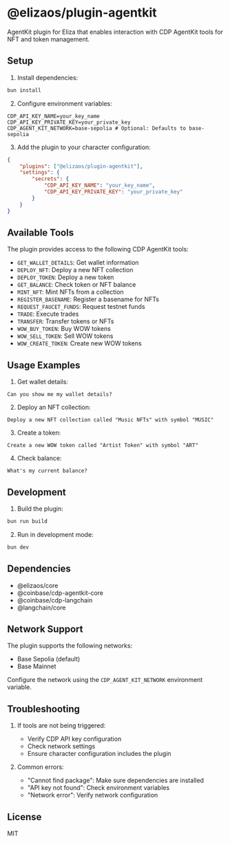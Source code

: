 # @elizaos/plugin-agentkit

AgentKit plugin for Eliza that enables interaction with CDP AgentKit tools for NFT and token management.

## Setup

1. Install dependencies:

```bash
bun install
```

2. Configure environment variables:

```env
CDP_API_KEY_NAME=your_key_name
CDP_API_KEY_PRIVATE_KEY=your_private_key
CDP_AGENT_KIT_NETWORK=base-sepolia # Optional: Defaults to base-sepolia
```

3. Add the plugin to your character configuration:

```json
{
    "plugins": ["@elizaos/plugin-agentkit"],
    "settings": {
        "secrets": {
            "CDP_API_KEY_NAME": "your_key_name",
            "CDP_API_KEY_PRIVATE_KEY": "your_private_key"
        }
    }
}
```

## Available Tools

The plugin provides access to the following CDP AgentKit tools:

-   `GET_WALLET_DETAILS`: Get wallet information
-   `DEPLOY_NFT`: Deploy a new NFT collection
-   `DEPLOY_TOKEN`: Deploy a new token
-   `GET_BALANCE`: Check token or NFT balance
-   `MINT_NFT`: Mint NFTs from a collection
-   `REGISTER_BASENAME`: Register a basename for NFTs
-   `REQUEST_FAUCET_FUNDS`: Request testnet funds
-   `TRADE`: Execute trades
-   `TRANSFER`: Transfer tokens or NFTs
-   `WOW_BUY_TOKEN`: Buy WOW tokens
-   `WOW_SELL_TOKEN`: Sell WOW tokens
-   `WOW_CREATE_TOKEN`: Create new WOW tokens

## Usage Examples

1. Get wallet details:

```
Can you show me my wallet details?
```

2. Deploy an NFT collection:

```
Deploy a new NFT collection called "Music NFTs" with symbol "MUSIC"
```

3. Create a token:

```
Create a new WOW token called "Artist Token" with symbol "ART"
```

4. Check balance:

```
What's my current balance?
```

## Development

1. Build the plugin:

```bash
bun run build
```

2. Run in development mode:

```bash
bun dev
```

## Dependencies

-   @elizaos/core
-   @coinbase/cdp-agentkit-core
-   @coinbase/cdp-langchain
-   @langchain/core

## Network Support

The plugin supports the following networks:

-   Base Sepolia (default)
-   Base Mainnet

Configure the network using the `CDP_AGENT_KIT_NETWORK` environment variable.

## Troubleshooting

1. If tools are not being triggered:

    - Verify CDP API key configuration
    - Check network settings
    - Ensure character configuration includes the plugin

2. Common errors:
    - "Cannot find package": Make sure dependencies are installed
    - "API key not found": Check environment variables
    - "Network error": Verify network configuration

## License

MIT
